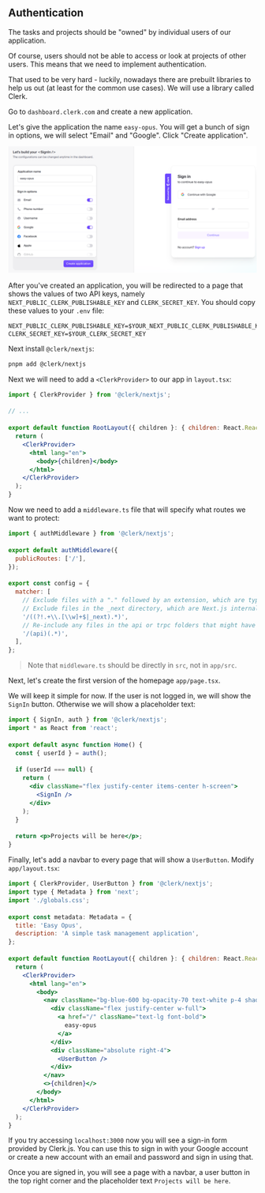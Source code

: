 ## Authentication

The tasks and projects should be "owned" by individual users of our application.

Of course, users should not be able to access or look at projects of other users.
This means that we need to implement authentication.

That used to be very hard - luckily, nowadays there are prebuilt libraries to help us out (at least for the common use cases).
We will use a library called Clerk.

Go to `dashboard.clerk.com` and create a new application.

Let's give the application the name `easy-opus`.
You will get a bunch of sign in options, we will select "Email" and "Google".
Click "Create application".

![](images/new-auth-app.png)

After you've created an application, you will be redirected to a page that shows the values of two API keys, namely `NEXT_PUBLIC_CLERK_PUBLISHABLE_KEY` and `CLERK_SECRET_KEY`.
You should copy these values to your `.env` file:

```
NEXT_PUBLIC_CLERK_PUBLISHABLE_KEY=$YOUR_NEXT_PUBLIC_CLERK_PUBLISHABLE_KEY
CLERK_SECRET_KEY=$YOUR_CLERK_SECRET_KEY
```

Next install `@clerk/nextjs`:

```sh
pnpm add @clerk/nextjs
```

Next we will need to add a `<ClerkProvider>` to our app in `layout.tsx`:

```jsx
import { ClerkProvider } from '@clerk/nextjs';

// ...

export default function RootLayout({ children }: { children: React.ReactNode }) {
  return (
    <ClerkProvider>
      <html lang="en">
        <body>{children}</body>
      </html>
    </ClerkProvider>
  );
}
```

Now we need to add a `middleware.ts` file that will specify what routes we want to protect:

```jsx
import { authMiddleware } from '@clerk/nextjs';

export default authMiddleware({
  publicRoutes: ['/'],
});

export const config = {
  matcher: [
    // Exclude files with a "." followed by an extension, which are typically static files.
    // Exclude files in the _next directory, which are Next.js internals.
    '/((?!.+\\.[\\w]+$|_next).*)',
    // Re-include any files in the api or trpc folders that might have an extension
    '/(api)(.*)',
  ],
};
```

> Note that `middleware.ts` should be directly in `src`, not in `app/src`.

Next, let's create the first version of the homepage `app/page.tsx`.

We will keep it simple for now.
If the user is not logged in, we will show the `SignIn` button.
Otherwise we will show a placeholder text:

```jsx
import { SignIn, auth } from '@clerk/nextjs';
import * as React from 'react';

export default async function Home() {
  const { userId } = auth();

  if (userId === null) {
    return (
      <div className="flex justify-center items-center h-screen">
        <SignIn />
      </div>
    );
  }

  return <p>Projects will be here</p>;
}
```

Finally, let's add a navbar to every page that will show a `UserButton`.
Modify `app/layout.tsx`:

```jsx
import { ClerkProvider, UserButton } from '@clerk/nextjs';
import type { Metadata } from 'next';
import './globals.css';

export const metadata: Metadata = {
  title: 'Easy Opus',
  description: 'A simple task management application',
};

export default function RootLayout({ children }: { children: React.ReactNode }) {
  return (
    <ClerkProvider>
      <html lang="en">
        <body>
          <nav className="bg-blue-600 bg-opacity-70 text-white p-4 shadow-md flex items-center justify-between">
            <div className="flex justify-center w-full">
              <a href="/" className="text-lg font-bold">
                easy-opus
              </a>
            </div>
            <div className="absolute right-4">
              <UserButton />
            </div>
          </nav>
          <>{children}</>
        </body>
      </html>
    </ClerkProvider>
  );
}
```

If you try accessing `localhost:3000` now you will see a sign-in form provided by Clerk.js.
You can use this to sign in with your Google account or create a new account with an email and password and sign in using that.

Once you are signed in, you will see a page with a navbar, a user button in the top right corner and the placeholder text `Projects will be here`.
